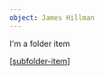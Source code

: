 ```yaml
---
object: James Hillman
---
```

I'm a folder item  

[[subfolder-item]]




[//begin]: # "Autogenerated link references for markdown compatibility"
[subfolder-item]: subfolder/subfolder-item "subfolder-item"
[//end]: # "Autogenerated link references"
